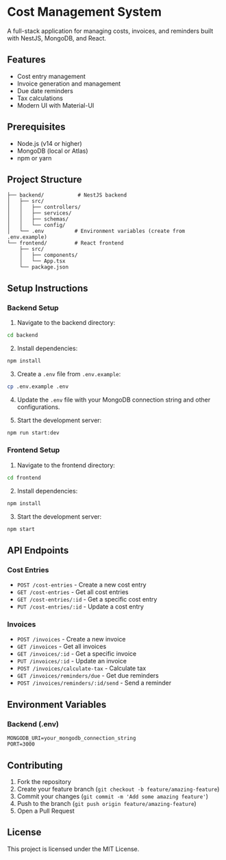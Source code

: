# Cost Management System

A full-stack application for managing costs, invoices, and reminders built with NestJS, MongoDB, and React.

## Features

- Cost entry management
- Invoice generation and management
- Due date reminders
- Tax calculations
- Modern UI with Material-UI

## Prerequisites

- Node.js (v14 or higher)
- MongoDB (local or Atlas)
- npm or yarn

## Project Structure

```
├── backend/           # NestJS backend
│   ├── src/
│   │   ├── controllers/
│   │   ├── services/
│   │   ├── schemas/
│   │   └── config/
│   └── .env          # Environment variables (create from .env.example)
└── frontend/         # React frontend
    ├── src/
    │   ├── components/
    │   └── App.tsx
    └── package.json
```

## Setup Instructions

### Backend Setup

1. Navigate to the backend directory:

```bash
cd backend
```

2. Install dependencies:

```bash
npm install
```

3. Create a `.env` file from `.env.example`:

```bash
cp .env.example .env
```

4. Update the `.env` file with your MongoDB connection string and other configurations.

5. Start the development server:

```bash
npm run start:dev
```

### Frontend Setup

1. Navigate to the frontend directory:

```bash
cd frontend
```

2. Install dependencies:

```bash
npm install
```

3. Start the development server:

```bash
npm start
```

## API Endpoints

### Cost Entries

- `POST /cost-entries` - Create a new cost entry
- `GET /cost-entries` - Get all cost entries
- `GET /cost-entries/:id` - Get a specific cost entry
- `PUT /cost-entries/:id` - Update a cost entry

### Invoices

- `POST /invoices` - Create a new invoice
- `GET /invoices` - Get all invoices
- `GET /invoices/:id` - Get a specific invoice
- `PUT /invoices/:id` - Update an invoice
- `POST /invoices/calculate-tax` - Calculate tax
- `GET /invoices/reminders/due` - Get due reminders
- `POST /invoices/reminders/:id/send` - Send a reminder

## Environment Variables

### Backend (.env)

```
MONGODB_URI=your_mongodb_connection_string
PORT=3000
```

## Contributing

1. Fork the repository
2. Create your feature branch (`git checkout -b feature/amazing-feature`)
3. Commit your changes (`git commit -m 'Add some amazing feature'`)
4. Push to the branch (`git push origin feature/amazing-feature`)
5. Open a Pull Request

## License

This project is licensed under the MIT License.
